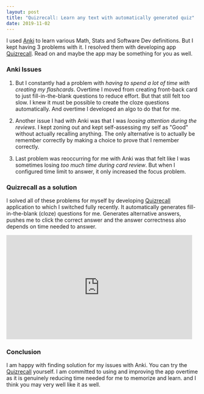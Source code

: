 ```yaml
---
layout: post
title: "Quizrecall: Learn any text with automatically generated quiz"
date: 2019-11-02
---
```


I used [Anki](https://apps.ankiweb.net/) to learn various Math, Stats and Software Dev definitions. But I kept having 3 problems with it. I resolved them with developing app [Quizrecall](https://quizrecall.com). Read on and maybe the app may be something for you as well.

### Anki Issues

1. But I constantly had a problem with *having to spend a lot of time with creating my flashcards*. Overtime I moved from creating front-back card to just fill-in-the-blank questions to reduce effort. But that still felt too slow. I knew it must be possible to create the cloze questions automatically. And overtime I developed an algo to do that for me.

2. Another issue I had with Anki was that I was *loosing attention during the reviews*. I kept zoning out and kept self-assessing my self as "Good" without actually recalling anything. The only alternative is to actually be remember correctly by making a choice to prove that I remember correctly.

3. Last problem was reoccurring for me with Anki was that felt like I was sometimes losing *too much time during card review*. But when I configured time limit to answer, it only increased the focus problem.


### Quizrecall as a solution

I solved all of these problems for myself by developing [Quizrecall](https://quizrecall.com) application to which I switched fully recently. It automatically generates fill-in-the-blank (cloze) questions for me. Generates alternative answers, pushes me to click the correct answer and the answer correctness also depends on time needed to answer.

<iframe style="width: calc(200px + 30vw); max-width: 500px; height: calc((200px + 30vw)* 9/16); max-height: 273px"  src="https://www.youtube.com/embed/LaJqH0GE_cQ" frameborder="0" allow="accelerometer; autoplay; encrypted-media; gyroscope; picture-in-picture" allowfullscreen></iframe>

### Conclusion

I am happy with finding solution for my issues with Anki. You can try the [Quizrecall](https://quizrecall.com) yourself. I am committed to using and improving the app overtime as it is genuinely reducing time needed for me to memorize and learn. and I think you may very well like it as well. 
